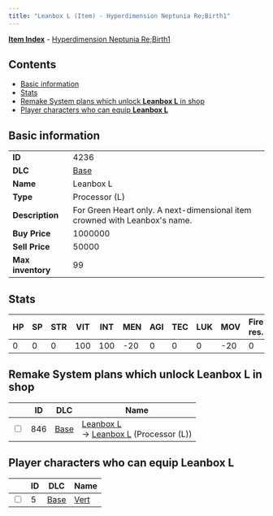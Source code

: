 ```yaml
---
title: "Leanbox L (Item) - Hyperdimension Neptunia Re;Birth1"
---
```


[**Item Index**](/neptunia/rb1/item/index.html) - [Hyperdimension Neptunia Re;Birth1](/neptunia/rb1)

## Contents

- [Basic information](#basic-information)
- [Stats](#stats)
- [Remake System plans which unlock **Leanbox L** in shop](#remake-system-plans-which-unlock-leanbox-l-in-shop)
- [Player characters who can equip **Leanbox L**](#player-characters-who-can-equip-leanbox-l)

## Basic information

|   |   |
| -- | -- |
| **ID** | 4236 |
| **DLC** | [Base](/neptunia/rb1/dlc/1-base.html) |
| **Name** | Leanbox L |
| **Type** | Processor (L) |
| **Description** | For Green Heart only. A next-dimensional item crowned with Leanbox's name. |
| **Buy Price** | 1000000 |
| **Sell Price** | 50000 |
| **Max inventory** | 99 |

## Stats

| HP | SP | STR | VIT | INT | MEN | AGI | TEC | LUK | MOV | Fire res. | Ice res. | Wind res. | Lightning res. |
| -- | -- | --- | --- | --- | --- | --- | --- | --- | --- | --------- | -------- | --------- | -------------- |
| 0 | 0 | 0 | 100 | 100 | -20 | 0 | 0 | 0 | -20 | 0 | 0 | 10 | 0 |

## Remake System plans which unlock **Leanbox L** in shop

|    | ID | DLC | Name |
| -- | -- | --- | ---- |
| <input type="checkbox" id="rb1-remake-1-846" class="trackbox" /> | 846 | [Base](/neptunia/rb1/dlc/1-base.html) | [Leanbox L](/neptunia/rb1/remake/1-846-leanbox-l.html)<br />→ [Leanbox L](/neptunia/rb1/item/1-4236-leanbox-l.html) (Processor (L)) |

## Player characters who can equip **Leanbox L**

|    | ID | DLC | Name |
| -- | -- | --- | ---- |
| <input type="checkbox" id="rb1-player-1-5" class="trackbox" /> | 5 | [Base](/neptunia/rb1/dlc/1-base.html) | [Vert](/neptunia/rb1/player/1-5-vert.html) |